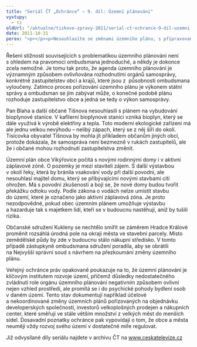 ```yaml
---
title: "Seriál ČT „Ochránce“ – 9. díl: Územní plánování"
vystupy:
  - tz
oldUrl: "/aktualne/tiskove-zpravy-2011/serial-ct-ochrance-9-dil-uzemni-planovani-1"
date: 2011-10-31
perex: "<p></p><p>Nesouhlasíte se změnami územního plánu, s připravovanou výstavbou nebo sami chcete změnit územní plán? O tom bude 9. díl pořadu Ochránce vysílaný na ČT2 v úterý 1. 11. v 17:20 hod a v repríze ve středu 2. 11. v 9:35. </p>"
---
```


<!-- imported from the old website -->

<p>Řešení stížností souvisejících s problematikou územního plánování není s ohledem na pravomoci ombudsmana jednoduché, a někdy je dokonce zcela nemožné. Je tomu tak proto, že agenda územního plánování je významným způsobem ovlivňována rozhodnutími orgánů samosprávy, konkrétně zastupitelstev obcí a krajů, které jsou z  působnosti ombudsmana vyloučeny. Zatímco proces pořizování územního plánu je výkonem státní správy a ombudsman se jím zabývat může, o konečné podobě plánu rozhoduje zastupitelstvo obce a jedná se tedy o výkon samosprávy. </p><p>Pan Blaha a další občané Tišnova nesouhlasili s plánem na vybudování bioplynové stanice. V kafilerní bioplynové stanici vzniká bioplyn, který se dále využívá k výrobě elektřiny a tepla. Toto moderní ekologické zařízení má ale jednu velkou nevýhodu – nelibý zápach, který se z něj šíří do okolí. Tisícovka obyvatel Tišnova by mohla jít příkladem občanům jiných obcí, protože dokázala, že samospráva není bezmezně v rukách zastupitelů, ale že i občané mohou rozhodnutí zastupitelstva změnit.</p><p>Územní plán obce Vikýřovice počítá s novými rodinnými domy i v aktivní záplavové zóně. O pozemky je mezi staviteli zájem. S další výstavbou v okolí řeky, která by bránila vsakování vody při další povodni, ale nesouhlasí majitel domu, který se přibývajícími novými stavbami cítí ohrožen. Má s povodní zkušenosti a bojí se, že nové domy budou tvořit překážku odtoku vody. Podle zákona o vodách nelze umístit stavbu do území, které je označeno jako aktivní záplavová zóna. Je proto nezodpovědné, pokud obec územním plánem umožňuje výstavbu a hazarduje tak s majetkem lidí, kteří se v budoucnu nastěhují, aniž by tušili rizika.</p><p>Občanské sdružení Kukleny se nechtělo smířit se záměrem Hradce Králové proměnit rozsáhlá úrodná pole na okraji města ve stavební parcely. Místo zemědělské půdy by zde v budoucnu stálo nákupní středisko. V tomto případě zástupkyně ombudsmana sdružení poradila, aby se obrátili na Nejvyšší správní soud s návrhem na přezkoumání změny územního plánu.</p><p>Veřejný ochránce práv opakovaně poukazuje na to, že územní plánování je klíčovým institutem rozvoje území, přičemž důsledky nedostatečného zvládnutí role orgánu územního plánování negativním způsobem ovlivní nejen vzhled prostředí, ale promítá se i do psychické pohody bydlení osob v daném území. Tento stav dokumentují například účelové a nekoordinované změny územních plánů pořizovaných na objednávku developerských společností, investorů velkoplošných prodejen a nákupních center, které směřují ve stále větším množství z velkých měst do menších sídel. Dosavadní poznatky ochránce pak vypovídají o tom, že obce a města neumějí vždy rozvoj svého území v dostatečné míře regulovat.</p>Již odvysílané díly seriálu najdete v archivu ČT na <a title="Otevření do nového okna" href="http://www.ceskatelevize.cz/" target="_blank">www.ceskatelevize.cz</a> 
